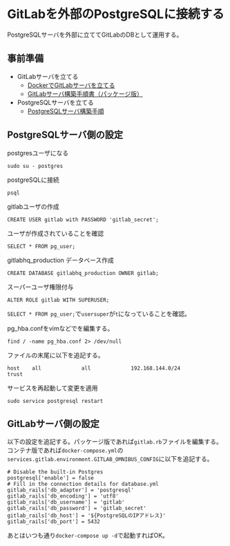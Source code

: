 # GitLabを外部のPostgreSQLに接続する
PostgreSQLサーバを外部に立ててGitLabのDBとして運用する。

## 事前準備
- GitLabサーバを立てる
  - [DockerでGitLabサーバを立てる](../Docker/Docker%E3%81%A7GitLab%E3%82%B5%E3%83%BC%E3%83%90%E3%82%92%E6%A7%8B%E7%AF%89/docker%E3%82%B3%E3%83%B3%E3%83%86%E3%83%8A%E3%81%A7GitLab%E3%82%B5%E3%83%BC%E3%83%90%E3%82%92%E7%AB%8B%E3%81%A6%E3%82%8B.md)
  - [GitLabサーバ構築手順書（パッケージ版）](./GitLab%E3%82%B5%E3%83%BC%E3%83%90%E6%A7%8B%E7%AF%89%E6%89%8B%E9%A0%86%E6%9B%B8%EF%BC%88%E3%83%91%E3%83%83%E3%82%B1%E3%83%BC%E3%82%B8%E7%89%88%EF%BC%89.md)
- PostgreSQLサーバを立てる
  - [PostgreSQLサーバ構築手順](../PostgreSQL/PostgreSQL%E3%82%B5%E3%83%BC%E3%83%90%E6%A7%8B%E7%AF%89%E6%89%8B%E9%A0%86.md)

## PostgreSQLサーバ側の設定

postgresユーザになる
```
sudo su - postgres
```

postgreSQLに接続
```
psql
```

gitlabユーザの作成
```
CREATE USER gitlab with PASSWORD 'gitlab_secret';
```

ユーザが作成されていることを確認
```
SELECT * FROM pg_user;
```

gitlabhq_production データベース作成
```
CREATE DATABASE gitlabhq_production OWNER gitlab;
```

スーパーユーザ権限付与
```
ALTER ROLE gitlab WITH SUPERUSER;
```
`SELECT * FROM pg_user;`で`usersuper`が`t`になっていることを確認。

pg_hba.confをvimなどでを編集する。
```
find / -name pg_hba.conf 2> /dev/null
```
ファイルの末尾に以下を追記する。
```
host    all             all             192.168.144.0/24           trust
```
サービスを再起動して変更を適用
```
sudo service postgresql restart
```

## GitLabサーバ側の設定
以下の設定を追記する。パッケージ版であれば`gitlab.rb`ファイルを編集する。コンテナ版であれば`docker-compose.yml`の`services.gitlab.environment.GITLAB_OMNIBUS_CONFIG`に以下を追記する。
```
# Disable the built-in Postgres
postgresql['enable'] = false
# Fill in the connection details for database.yml
gitlab_rails['db_adapter'] = 'postgresql'
gitlab_rails['db_encoding'] = 'utf8'
gitlab_rails['db_username'] = 'gitlab'
gitlab_rails['db_password'] = 'gitlab_secret'
gitlab_rails['db_host'] = '${PostgreSQLのIPアドレス}'
gitlab_rails['db_port'] = 5432
```

あとはいつも通り`docker-compose up -d`で起動すればOK。


  
